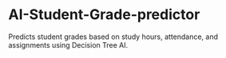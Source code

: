 # AI-Student-Grade-predictor
Predicts student grades based on study hours, attendance, and assignments using Decision Tree AI.
